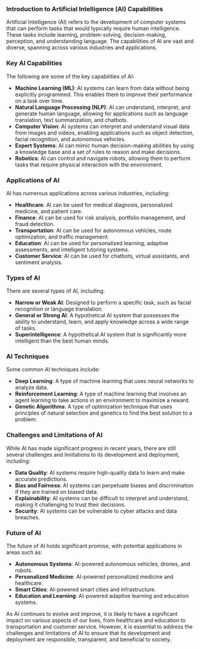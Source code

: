 ### Introduction to Artificial Intelligence (AI) Capabilities
Artificial Intelligence (AI) refers to the development of computer systems that can perform tasks that would typically require human intelligence. These tasks include learning, problem-solving, decision-making, perception, and understanding language. The capabilities of AI are vast and diverse, spanning across various industries and applications.

### Key AI Capabilities
The following are some of the key capabilities of AI:

* **Machine Learning (ML)**: AI systems can learn from data without being explicitly programmed. This enables them to improve their performance on a task over time.
* **Natural Language Processing (NLP)**: AI can understand, interpret, and generate human language, allowing for applications such as language translation, text summarization, and chatbots.
* **Computer Vision**: AI systems can interpret and understand visual data from images and videos, enabling applications such as object detection, facial recognition, and autonomous vehicles.
* **Expert Systems**: AI can mimic human decision-making abilities by using a knowledge base and a set of rules to reason and make decisions.
* **Robotics**: AI can control and navigate robots, allowing them to perform tasks that require physical interaction with the environment.

### Applications of AI
AI has numerous applications across various industries, including:

* **Healthcare**: AI can be used for medical diagnosis, personalized medicine, and patient care.
* **Finance**: AI can be used for risk analysis, portfolio management, and fraud detection.
* **Transportation**: AI can be used for autonomous vehicles, route optimization, and traffic management.
* **Education**: AI can be used for personalized learning, adaptive assessments, and intelligent tutoring systems.
* **Customer Service**: AI can be used for chatbots, virtual assistants, and sentiment analysis.

### Types of AI
There are several types of AI, including:

* **Narrow or Weak AI**: Designed to perform a specific task, such as facial recognition or language translation.
* **General or Strong AI**: A hypothetical AI system that possesses the ability to understand, learn, and apply knowledge across a wide range of tasks.
* **Superintelligence**: A hypothetical AI system that is significantly more intelligent than the best human minds.

### AI Techniques
Some common AI techniques include:

* **Deep Learning**: A type of machine learning that uses neural networks to analyze data.
* **Reinforcement Learning**: A type of machine learning that involves an agent learning to take actions in an environment to maximize a reward.
* **Genetic Algorithms**: A type of optimization technique that uses principles of natural selection and genetics to find the best solution to a problem.

### Challenges and Limitations of AI
While AI has made significant progress in recent years, there are still several challenges and limitations to its development and deployment, including:

* **Data Quality**: AI systems require high-quality data to learn and make accurate predictions.
* **Bias and Fairness**: AI systems can perpetuate biases and discrimination if they are trained on biased data.
* **Explainability**: AI systems can be difficult to interpret and understand, making it challenging to trust their decisions.
* **Security**: AI systems can be vulnerable to cyber attacks and data breaches.

### Future of AI
The future of AI holds significant promise, with potential applications in areas such as:

* **Autonomous Systems**: AI-powered autonomous vehicles, drones, and robots.
* **Personalized Medicine**: AI-powered personalized medicine and healthcare.
* **Smart Cities**: AI-powered smart cities and infrastructure.
* **Education and Learning**: AI-powered adaptive learning and education systems.

As AI continues to evolve and improve, it is likely to have a significant impact on various aspects of our lives, from healthcare and education to transportation and customer service. However, it is essential to address the challenges and limitations of AI to ensure that its development and deployment are responsible, transparent, and beneficial to society.